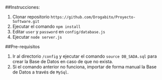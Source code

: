 ﻿##Instrucciones:

1. Clonar repositorio `https://github.com/Drogabito/Proyecto-Software.git`
1. Ejecutar el comando `npm install`
1. Editar `user` y `password` en `config/database.js`
1. Ejecutar `node server.js`
 
##Pre-requisitos
1. Ir al directorio `/config` y ejecutar el comando `source DB_SADA.sql` para crear la Base de Datos en caso de que no exista.
2. Si el comando anterior no funciona, importar de forma manual la Base de Datos a través de `MySql`.

